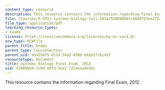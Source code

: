 ```yaml
---
content_type: resource
description: This resource contains the information regarding Final Exam, 2012 .
file: /courses/8-591j-systems-biology-fall-2014/930890b9fc8040fd3ee272c4eaa6438c_MIT8_591JF14_FinalExam_2012.pdf
file_type: application/pdf
learning_resource_types:
- Exams
license: https://creativecommons.org/licenses/by-nc-sa/4.0/
ocw_type: OCWFile
parent_title: Exams
parent_type: CourseSection
parent_uid: a54254f5-d11d-54a1-030b-eb1b17c6c447
resourcetype: Document
title: Systems Biology Final Exam, 2012
uid: 930890b9-fc80-40fd-3ee2-72c4eaa6438c
---
```

This resource contains the information regarding Final Exam, 2012 .